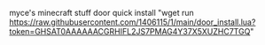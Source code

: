 myce's minecraft stuff
door quick install "wget run https://raw.githubusercontent.com/1406115/1/main/door_install.lua?token=GHSAT0AAAAAACGRHIFL2JS7PMAG4Y37X5XUZHC7TGQ"
